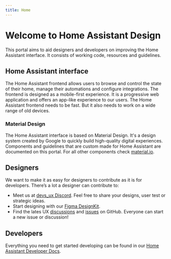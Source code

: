 ```yaml
---
title: Home
---
```


# Welcome to Home Assistant Design

This portal aims to aid designers and developers on improving the Home Assistant interface. It consists of working code, resources and guidelines.

## Home Assistant interface

The Home Assistant frontend allows users to browse and control the state of their home, manage their automations and configure integrations. The frontend is designed as a mobile-first experience. It is a progressive web application and offers an app-like experience to our users. The Home Assistant frontend needs to be fast. But it also needs to work on a wide range of old devices.

### Material Design

The Home Assistant interface is based on Material Design. It's a design system created by Google to quickly build high-quality digital experiences. Components and guidelines that are custom made for Home Assistant are documented on this portal. For all other components check <a href="https://material.io" rel="noopener noreferrer" target="_blank">material.io</a>.

## Designers

We want to make it as easy for designers to contribute as it is for developers. There’s a lot a designer can contribute to:

- Meet us at <a href="https://discord.gg/BPBc8rZ9" rel="noopener noreferrer" target="_blank">devs_ux Discord</a>. Feel free to share your designs, user test or strategic ideas.
- Start designing with our <a href="https://www.figma.com/community/file/967153512097289521/Home-Assistant-DesignKit" rel="noopener noreferrer" target="_blank">Figma DesignKit</a>.
- Find the lates UX <a href="https://github.com/home-assistant/frontend/discussions?discussions_q=label%3Aux" rel="noopener noreferrer" target="_blank">discussions</a> and <a href="https://github.com/home-assistant/frontend/labels/ux" rel="noopener noreferrer" target="_blank">issues</a> on GitHub. Everyone can start a new issue or discussion!

## Developers

Everything you need to get started developing can be found in our <a href="https://developers.home-assistant.io" rel="noopener noreferrer" target="_blank">Home Assistant Developer Docs</a>.
